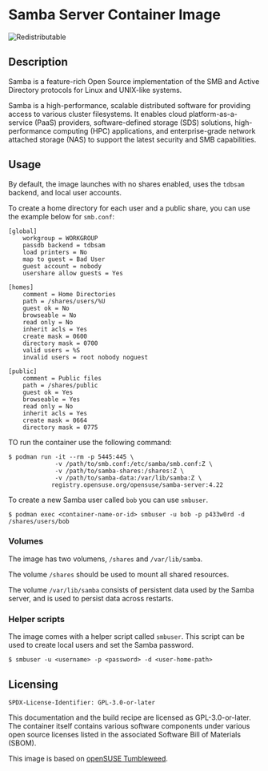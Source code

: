 # Samba Server Container Image

![Redistributable](https://img.shields.io/badge/Redistributable-Yes-green)

## Description

Samba is a feature-rich Open Source implementation of the SMB and Active Directory
protocols for Linux and UNIX-like systems.

Samba is a high-performance, scalable distributed software for providing access to
various cluster filesystems. It enables cloud platform-as-a-service (PaaS) providers,
software-defined storage (SDS) solutions, high-performance computing (HPC) applications,
and enterprise-grade network attached storage (NAS) to support the latest security and
SMB capabilities.

## Usage

By default, the image launches with no shares enabled, uses the `tdbsam` backend, and local user accounts.

To create a home directory for each user and a public share, you can use the example below for `smb.conf`:

```
[global]
	workgroup = WORKGROUP
	passdb backend = tdbsam
	load printers = No
	map to guest = Bad User
	guest account = nobody
	usershare allow guests = Yes

[homes]
	comment = Home Directories
	path = /shares/users/%U
	guest ok = No
	browseable = No
	read only = No
	inherit acls = Yes
	create mask = 0600
	directory mask = 0700
	valid users = %S
	invalid users = root nobody noguest

[public]
	comment = Public files
	path = /shares/public
	guest ok = Yes
	browseable = Yes
	read only = No
	inherit acls = Yes
	create mask = 0664
	directory mask = 0775
```

TO run the container use the following command:

```ShellSession
$ podman run -it --rm -p 5445:445 \
             -v /path/to/smb.conf:/etc/samba/smb.conf:Z \
             -v /path/to/samba-shares:/shares:Z \
             -v /path/to/samba-data:/var/lib/samba:Z \
            registry.opensuse.org/opensuse/samba-server:4.22
```

To create a new Samba user called `bob` you can use `smbuser`.

```ShellSession
$ podman exec <container-name-or-id> smbuser -u bob -p p433w0rd -d /shares/users/bob
```

### Volumes

The image has two volumens, `/shares` and `/var/lib/samba`.

The volume `/shares` should be used to mount all shared resources.

The volume `/var/lib/samba` consists of persistent data used by the Samba server,
and is used to persist data across restarts.

### Helper scripts

The image comes with a helper script called `smbuser`. This script can be used
to create local users and set the Samba password.

```ShellSession
$ smbuser -u <username> -p <password> -d <user-home-path>
```

## Licensing

`SPDX-License-Identifier: GPL-3.0-or-later`

This documentation and the build recipe are licensed as GPL-3.0-or-later.
The container itself contains various software components under various open source licenses listed in the associated
Software Bill of Materials (SBOM).

This image is based on [openSUSE Tumbleweed](https://get.opensuse.org/tumbleweed/).
